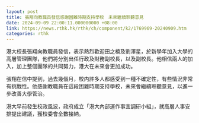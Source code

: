 ```yaml
---
layout: post
title: 張翔向教職員發信感謝困難時期支持學校　未來繼續聆聽意見
date: 2024-09-09 22:00:11.000000000 +08:00
link: https://news.rthk.hk/rthk/ch/component/k2/1769969-20240909.htm
categories: rthk
---
```


港大校長張翔向教職員發信，表示熱烈歡迎田之楠及劉澤星，於新學年加入大學的高層管理團隊，他們將分別出任行政及財務副校長，以及副校長。他相信兩人的加入，加上整個團隊的共同努力，港大在未來會更加成功。

張翔在信中提到，過去幾個月，校内許多人都感受到一種不確定性，有些情況非常有挑戰性。他感謝教職員在這段困難時期支持學校，未來會繼續聆聽意見，以進一步改善大學管治。

港大早前發生校政風波，政府成立「港大內部運作事宜調研小組」，就高層人事安排提出建議，獲校委會全數接納。
